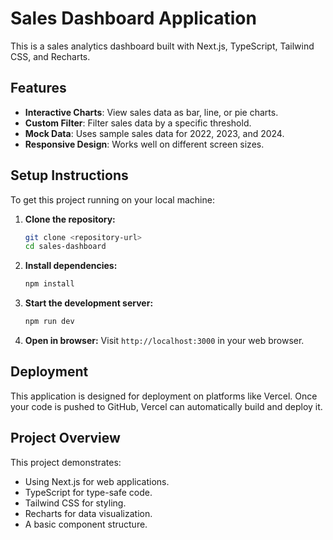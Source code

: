 # Sales Dashboard Application

This is a sales analytics dashboard built with Next.js, TypeScript, Tailwind CSS, and Recharts.

## Features

*   **Interactive Charts**: View sales data as bar, line, or pie charts.
*   **Custom Filter**: Filter sales data by a specific threshold.
*   **Mock Data**: Uses sample sales data for 2022, 2023, and 2024.
*   **Responsive Design**: Works well on different screen sizes.

## Setup Instructions

To get this project running on your local machine:

1.  **Clone the repository:**
    ```bash
    git clone <repository-url>
    cd sales-dashboard
    ```

2.  **Install dependencies:**
    ```bash
    npm install
    ```

3.  **Start the development server:**
    ```bash
    npm run dev
    ```

4.  **Open in browser:**
    Visit `http://localhost:3000` in your web browser.

## Deployment

This application is designed for deployment on platforms like Vercel. Once your code is pushed to GitHub, Vercel can automatically build and deploy it.

## Project Overview

This project demonstrates:

*   Using Next.js for web applications.
*   TypeScript for type-safe code.
*   Tailwind CSS for styling.
*   Recharts for data visualization.
*   A basic component structure.

